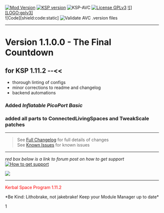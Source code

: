 <!-- ReleaseLayout.md v1.1.4.0
Shielded PicoPort (SPP)
created: 11 Aug 2018
updated: 01 Feb 2020 -->

[![Mod Version][shield:mod:static]][MOD:forum] 
[![KSP version][shield:ksp:static]][KSP:website] ![KSP-AVC][shield:kspavc] [![License GPLv3][shield:license]][LINK:license] [![][LOGO:gplv3]][LINK:license]  
![Code][shield:code:static] ![Validate AVC .version files][shield:avcvalid]  
***  

# Version 1.1.0.0 -  The Final Countdown
## for KSP 1.11.2 --<<
 - thorough linting of configs
 - minor corrections to readme and changelog 
 - backend automations
### Added ***Inflatable PicoPort Basic***
### added all parts to ConnectedLivingSpaces and TweakScale patches
***  

> See [Full Changelog][MOD:changelog] for full details of changes  
> See [Known Issues][MOD:issues] for known issues   
***  
*red box below is a link to forum post on how to get support*  
[![How to get support][image:get-support]][thread:getsupport]

![][HERO:0]  
***
<p style="color: #FF0000;">Kerbal Space Program 1.11.2</p>
 *Be Kind: Lithobrake, not jakebrake! Keep your Module Manager up to date*
<!-- graphical links to downloads -->

[MOD:license]:	  https://github.com/zer0Kerbal/ShieldedPicoPort/blob/master/LICENSE
[MOD:issues]:	   https://github.com/zer0Kerbal/ShieldedPicoPort/issues
[MOD:known]:		https://github.com/zer0Kerbal/ShieldedPicoPort/wiki/Known-Issues
[MOD:forum]:		https://forum.kerbalspaceprogram.com/index.php?/topic/191045-*
[MOD:changelog]:	https://raw.githubusercontent.com/zer0Kerbal/ShieldedPicoPort/master/Changelog.cfg
[KSP:website]:	  http://kerbalspaceprogram.com/

<!-- static -->
[shield:mod:static]: https://img.shields.io/badge/ShieldedPicoPort%20version-1.1.0.0-orange.svg?style=plastic
[shield:ksp:static]: https://img.shields.io/badge/KSP%20version-1.11.2-3Cf.svg?style=plastic

[shield:mod:latest]: https://img.shields.io/github/v/release/zer0Kerbal/ShieldedPicoPort?include_prereleases?style=plastic
[shield:mod]: https://img.shields.io/endpoint?url=https://raw.githubusercontent.com/zer0Kerbal/ShieldedPicoPort/master/json/mod.json
[shield:ksp]: https://img.shields.io/endpoint?url=https://raw.githubusercontent.com/zer0Kerbal/ShieldedPicoPort/master/json/ksp.json
[shield:license]: https://img.shields.io/endpoint?url=https://raw.githubusercontent.com/zer0Kerbal/ShieldedPicoPort/master/json/license.json
[shield:code]: https://img.shields.io/endpoint?url=https://raw.githubusercontent.com/zer0Kerbal/ShieldedPicoPort/master/json/code.json  
[shield:kspavc]:	 https://img.shields.io/badge/KSP-AVC--supported-brightgreen.svg?style=plastic
[shield:avcvalid]:	https://github.com/zer0Kerbal/ShieldedPicoPort/workflows/Validate%20AVC%20.version%20files/badge.svg  
  
[image:get-support]:	https://i.postimg.cc/vHP6zmrw/image.png
[thread:getsupport]: https://forum.kerbalspaceprogram.com/index.php?/topic/83212-*

[LINK:license]: https://www.gnu.org/licenses/gpl-2.0-standalone.html "GPLv2"  
1
<!--- license logo urls -->   
[LOGO:gplv2]: https://i.postimg.cc/9FrwMgK6/GPL-17x17.png "GPLv2"  
<!--- release graphic(s) -->
[HERO:0]: https:// ""

<!--
tags: mod, ksp, kerbal-space-program, ckan, kerbal, kerbalspaceprogram, kerbal-space, ksp-mods, picoport, zer0Kerbal, parts
GPLv2
zer0Kerbal
-->